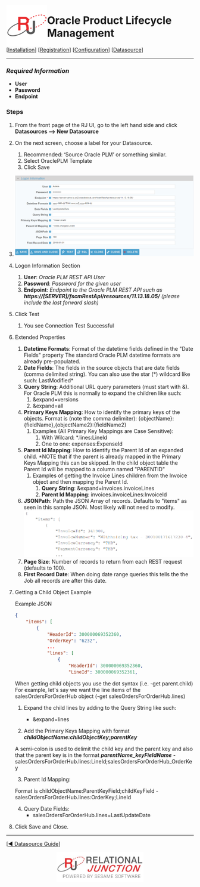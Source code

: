  <a href="http://www.sesamesoftware.com"><img align=left src="../images/RJOrbit110x110.png"></img></a>

# Oracle Product Lifecycle Management

[comment]: # (Leave Nav BAR untouched)

[[Installation](../guides/installguide.md)] [[Registration](../guides/RegistrationGuide.md)] [[Configuration](../guides/configurationGuide.md)] [[Datasource](../guides/DatasourceGuide.md)]

---
[comment]: # (Leave Or Alter Required info as needed)

### *Required Information*

* **User**
* **Password**
* **Endpoint**

### Steps

[comment]: # (step 1 is common to all Datasources)
[comment]: # (Step 2.1and 2.2 should be adjusted for Data Source specific)
[comment]: # (Step 3 should be Image of the datasource you can add the screenshot to the images folder or create a placeholder like {image of datasource screen})
[comment]: # (adjust step 4 and below as needed)

1. From the front page of the RJ UI, go to the left hand side and click **Datasources --> New Datasource**

2. On the next screen, choose a label for your Datasource.
	1. Recommended: ‘Source Oracle PLM’ or something similar.
	2. Select OraclePLM Template
	3. Click Save
   
3. ![OraclePLM Datasource](../images/oraclescm.png)

4. Logon Information Section
	1. **User**: *Oracle PLM REST API User*
	2. **Password**: *Password for the given user*
	3. **Endpoint**: *Endpoint to the Oracle PLM REST API such as **https://[SERVER]/fscmRestApi/resources/11.13.18.05/** (please include the last forward slash)*
   
5. Click Test
	1. You see Connection Test Successful
   
6. Extended Properties
	1. **Datetime Formats**: Format of the datetime fields defined in the "Date Fields" property The standard Oracle PLM datetime formats are already pre-populated.
	2. **Date Fields**: The fields in the source objects that are date fields (comma delimited string). You can also use the star (\*) wildcard like such: LastModified\*
	3. **Query String**: Additional URL query parameters (must start with &). For Oracle PLM this is normally to expand the children like such:
		1. &expand=versions
		2. &expand=all
	4. **Primary Keys Mapping**: How to identify the primary keys of the objects. Format is (note the comma delimiter): {objectName}:{fieldName},{objectName2}:{fieldName2}
		1. Examples (All Primary Key Mappings are Case Sensitive):
			1. With Wilcard: *.lines:LineId
			2. One to one: expenses:ExpenseId
	5. **Parent Id Mapping**: How to identify the Parent Id of an expanded child. \*NOTE that if the parent is already mapped in the Primary Keys Mapping this can be skipped.
		In the child object table the Parent Id will be mapped to a column named "PARENTID"
		1. Examples of getting the Invoice Lines children from the Invoice object and then mapping the Parent Id.
			1. **Query String**: &expand=invoices.invoiceLines
			2. **Parent Id Mapping**: invoices.invoiceLines:InvoiceId
	6. **JSONPath**: Path the JSON Array of records. Defaults to "items" as seen in this sample JSON. Most likely will not need to modify.
		![OraclePLM Sample JSON](../images/oraclescmjson.png)
	7. **Page Size**: Number of records to return from each REST request (defaults to 100).
	8. **First Record Date**: When doing date range queries this tells the the Job all records are after this date.

7. Getting a Child Object Example

	Example JSON
	```JSON
	{
		"items": [
			{
				"HeaderId": 300000069352360,
				"OrderKey": "6232",
				...
				"lines": [
					{
						"HeaderId": 300000069352360,
						"LineId": 300000069352361,
	```

	When getting child objects you use the dot syntax (i.e. -get parent.child)
	For example, let's say we want the line items of the salesOrdersForOrderHub object (-get salesOrdersForOrderHub.lines)
	
	1. Expand the child lines by adding to the Query String like such:
		- &expand=lines

	2. Add the Primary Keys Mapping with format ***childObjectName:childObjectKey;parentKey***
	
	A semi-colon is used to delimit the child key and the parent key and also that the parent key is in the format ***parentName_keyFieldName***
		- salesOrdersForOrderHub.lines:LineId;salesOrdersForOrderHub_OrderKey

	3. Parent Id Mapping:
	
	Format is childObjectName:ParentKeyField;childKeyField
		- salesOrdersForOrderHub.lines:OrderKey;LineId

	4. Query Date Fields:
		- salesOrdersForOrderHub.lines=LastUpdateDate

8. Click Save and Close.

---

[[&#9664; Datasource Guide](../guides/DatasourceGuide.md)]

<p align="center" >  <a href="http://www.sesamesoftware.com"><img align=center src="../images/poweredBy.png" height="80px"></img></a> </p>